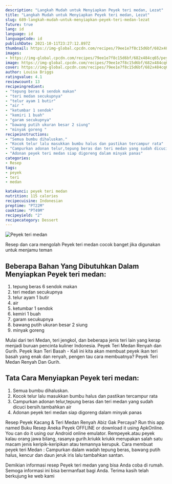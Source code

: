 ```yaml
---
description: "Langkah Mudah untuk Menyiapkan Peyek teri medan, Lezat"
title: "Langkah Mudah untuk Menyiapkan Peyek teri medan, Lezat"
slug: 689-langkah-mudah-untuk-menyiapkan-peyek-teri-medan-lezat
future: true
lang: id
language: id
languageCode: id
publishDate: 2021-10-11T23:27:12.897Z 
thumbnail: https://img-global.cpcdn.com/recipes/79ee1e7f8c15d6bf/682x484cq65/peyek-teri-medan-foto-resep-utama.png
images:
- https://img-global.cpcdn.com/recipes/79ee1e7f8c15d6bf/682x484cq65/peyek-teri-medan-foto-resep-utama.png
image: https://img-global.cpcdn.com/recipes/79ee1e7f8c15d6bf/682x484cq65/peyek-teri-medan-foto-resep-utama.png
cover: https://img-global.cpcdn.com/recipes/79ee1e7f8c15d6bf/682x484cq65/peyek-teri-medan-foto-resep-utama.png
author: Louisa Briggs
ratingvalue: 4.1
reviewcount: 13
recipeingredient:
- "tepung beras 6 sendok makan"
- "teri medan secukupnya"
- "telur ayam 1 butir"
- "air "
- "ketumbar 1 sendok"
- "kemiri 1 buah"
- "garam secukupnya"
- "bawang putih ukuran besar 2 siung"
- "minyak goreng "
recipeinstructions:
- "Semua bumbu dihaluskan."
- "Kocok telur lalu masukkan bumbu halus dan pastikan tercampur rata"
- "Campurkan adonan telur,tepung beras dan teri medan yang sudah dicuci bersih.tambahkan air"
- "Adonan peyek teri medan siap digoreng dalam minyak panas"
categories:
- Resep
tags:
- peyek
- teri
- medan

katakunci: peyek teri medan 
nutrition: 115 calories
recipecuisine: Indonesian
preptime: "PT22M"
cooktime: "PT49M"
recipeyield: "2"
recipecategory: Dessert
---
```



![Peyek teri medan](https://img-global.cpcdn.com/recipes/79ee1e7f8c15d6bf/682x484cq65/peyek-teri-medan-foto-resep-utama.png)

Resep dan cara mengolah  Peyek teri medan cocok banget jika digunakan untuk menjamu teman

<!--inarticleads1-->

## Beberapa Bahan Yang Dibutuhkan Dalam Menyiapkan Peyek teri medan:

1. tepung beras 6 sendok makan
1. teri medan secukupnya
1. telur ayam 1 butir
1. air 
1. ketumbar 1 sendok
1. kemiri 1 buah
1. garam secukupnya
1. bawang putih ukuran besar 2 siung
1. minyak goreng 

Mulai dari teri Medan, teri jengkol, dan beberapa jenis teri lain yang kerap menjadi buruan pencinta kuliner Indonesia. Peyek Teri Medan Renyah dan Gurih. Peyek Ikan Teri Basah - Kali ini kita akan membuat peyek ikan teri basah yang enak dan renyah, pengen tau cara membuatnya? Peyek Teri Medan Renyah Dan Gurih. 

<!--inarticleads2-->

## Tata Cara Menyiapkan Peyek teri medan:

1. Semua bumbu dihaluskan.
1. Kocok telur lalu masukkan bumbu halus dan pastikan tercampur rata
1. Campurkan adonan telur,tepung beras dan teri medan yang sudah dicuci bersih.tambahkan air
1. Adonan peyek teri medan siap digoreng dalam minyak panas


Resep Peyek Kacang &amp; Teri Medan Renyah Abiz Gak Percaya? Run this app named Buku Resep Aneka Peyek OFFLINE or download it using ApkOnline. You can do it using our Android online emulator. Rempeyek.atau peyek kalau orang jawa bilang, rasanya gurih.kriukk kriukk merupakan salah satu macam jenis keripik-keripikan atau temannya kerupuk. Cara membuat peyek teri Medan : Campurkan dalam wadah tepung beras, bawang putih halus, kencur dan daun jeruk iris lalu tambahkan santan. 

Demikian informasi  resep Peyek teri medan   yang bisa Anda coba di rumah. Semoga informasi ini bisa bermanfaat bagi Anda. Terima kasih telah berkujung ke web kami
